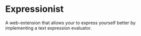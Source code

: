 # Expressionist
A web-extension that allows your to express yourself better by implementing a text expression evaluator.

